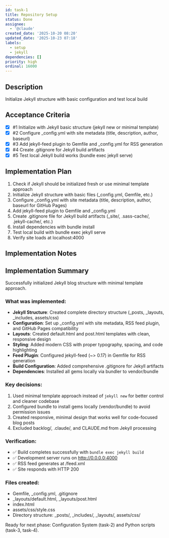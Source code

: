 ```yaml
---
id: task-1
title: Repository Setup
status: Done
assignee:
  - '@claude'
created_date: '2025-10-20 08:20'
updated_date: '2025-10-23 07:18'
labels:
  - setup
  - jekyll
dependencies: []
priority: high
ordinal: 16000
---
```


## Description

<!-- SECTION:DESCRIPTION:BEGIN -->
Initialize Jekyll structure with basic configuration and test local build
<!-- SECTION:DESCRIPTION:END -->

## Acceptance Criteria
<!-- AC:BEGIN -->
- [x] #1 Initialize with Jekyll basic structure (jekyll new or minimal template)
- [x] #2 Configure _config.yml with site metadata (title, description, author, baseurl)
- [x] #3 Add jekyll-feed plugin to Gemfile and _config.yml for RSS generation
- [x] #4 Create .gitignore for Jekyll build artifacts
- [x] #5 Test local Jekyll build works (bundle exec jekyll serve)
<!-- AC:END -->

## Implementation Plan

<!-- SECTION:PLAN:BEGIN -->
1. Check if Jekyll should be initialized fresh or use minimal template approach
2. Initialize Jekyll structure with basic files (_config.yml, Gemfile, etc.)
3. Configure _config.yml with site metadata (title, description, author, baseurl for GitHub Pages)
4. Add jekyll-feed plugin to Gemfile and _config.yml
5. Create .gitignore file for Jekyll build artifacts (_site/, .sass-cache/, .jekyll-cache/, etc.)
6. Install dependencies with bundle install
7. Test local build with bundle exec jekyll serve
8. Verify site loads at localhost:4000
<!-- SECTION:PLAN:END -->

## Implementation Notes

<!-- SECTION:NOTES:BEGIN -->
## Implementation Summary

Successfully initialized Jekyll blog structure with minimal template approach.

### What was implemented:

- **Jekyll Structure**: Created complete directory structure (_posts, _layouts, _includes, assets/css)
- **Configuration**: Set up _config.yml with site metadata, RSS feed plugin, and GitHub Pages compatibility
- **Layouts**: Created default.html and post.html templates with clean, responsive design
- **Styling**: Added modern CSS with proper typography, spacing, and code highlighting
- **Feed Plugin**: Configured jekyll-feed (~> 0.17) in Gemfile for RSS generation
- **Build Configuration**: Added comprehensive .gitignore for Jekyll artifacts
- **Dependencies**: Installed all gems locally via bundler to vendor/bundle

### Key decisions:

1. Used minimal template approach instead of `jekyll new` for better control and cleaner codebase
2. Configured bundle to install gems locally (vendor/bundle) to avoid permission issues
3. Created responsive, minimal design that works well for code-focused blog posts
4. Excluded backlog/, .claude/, and CLAUDE.md from Jekyll processing

### Verification:

- ✅ Build completes successfully with `bundle exec jekyll build`
- ✅ Development server runs on http://0.0.0.0:4000
- ✅ RSS feed generates at /feed.xml
- ✅ Site responds with HTTP 200

### Files created:

- Gemfile, _config.yml, .gitignore
- _layouts/default.html, _layouts/post.html
- index.html
- assets/css/style.css
- Directory structure: _posts/, _includes/, _layouts/, assets/css/

Ready for next phase: Configuration System (task-2) and Python scripts (task-3, task-4).
<!-- SECTION:NOTES:END -->
